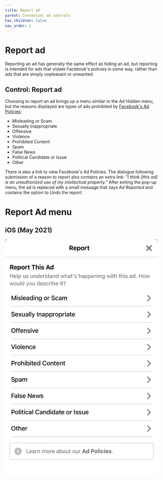 ```yaml
---
title: Report ad
parent: Contextual ad controls
has_children: false
nav_order: 2
---
```


# Report ad

Reporting an ad has generally the same effect as hiding an ad, but reporting is intended for ads that violate Facebook's policies in some way, rather than ads that are simply unpleasant or unwanted.

## Control: Report ad

Choosing to report an ad brings up a menu similar to the Ad Hidden menu, but the reasons displayed are types of ads prohibited by [Facebook's Ad Policies](https://www.facebook.com/policies/ads/):

* Misleading or Scam 
* Sexually Inappropriate
* Offensive
* Violence
* Prohibited Content
* Spam
* False News
* Political Candidate or Issue
* Other 

There is also a link to view Facebook's Ad Policies. The dialogue following submission of a reason to report also contains an extra link: *"I think [this ad] is an unauthorized use of my intellectual property."* After exiting the pop-up menu, the ad is replaced with a small message that says *Ad Reported* and contains the option to *Undo* the report.

# Report Ad menu

## iOS (May 2021)
![Report Ad menu on iOS with reasons for reporting an ad](contextual/reportad-0.jpeg)

